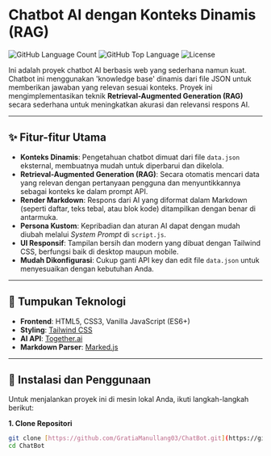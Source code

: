 # Chatbot AI dengan Konteks Dinamis (RAG)

![GitHub Language Count](https://img.shields.io/github/languages/count/GratiaManullang03/ChatBot?style=for-the-badge)
![GitHub Top Language](https://img.shields.io/github/languages/top/GratiaManullang03/ChatBot?style=for-the-badge&color=4f46e5)
![License](https://img.shields.io/badge/license-MIT-blue?style=for-the-badge)

Ini adalah proyek chatbot AI berbasis web yang sederhana namun kuat. Chatbot ini menggunakan 'knowledge base' dinamis dari file JSON untuk memberikan jawaban yang relevan sesuai konteks. Proyek ini mengimplementasikan teknik **Retrieval-Augmented Generation (RAG)** secara sederhana untuk meningkatkan akurasi dan relevansi respons AI.

---

## ✨ Fitur-fitur Utama

- **Konteks Dinamis**: Pengetahuan chatbot dimuat dari file `data.json` eksternal, membuatnya mudah untuk diperbarui dan dikelola.
- **Retrieval-Augmented Generation (RAG)**: Secara otomatis mencari data yang relevan dengan pertanyaan pengguna dan menyuntikkannya sebagai konteks ke dalam prompt API.
- **Render Markdown**: Respons dari AI yang diformat dalam Markdown (seperti daftar, teks tebal, atau blok kode) ditampilkan dengan benar di antarmuka.
- **Persona Kustom**: Kepribadian dan aturan AI dapat dengan mudah diubah melalui _System Prompt_ di `script.js`.
- **UI Responsif**: Tampilan bersih dan modern yang dibuat dengan Tailwind CSS, berfungsi baik di desktop maupun mobile.
- **Mudah Dikonfigurasi**: Cukup ganti API key dan edit file `data.json` untuk menyesuaikan dengan kebutuhan Anda.

---

## 🚀 Tumpukan Teknologi

- **Frontend**: HTML5, CSS3, Vanilla JavaScript (ES6+)
- **Styling**: [Tailwind CSS](https://tailwindcss.com/)
- **AI API**: [Together.ai](https://together.ai/)
- **Markdown Parser**: [Marked.js](https://marked.js.org/)

---

## 🔧 Instalasi dan Penggunaan

Untuk menjalankan proyek ini di mesin lokal Anda, ikuti langkah-langkah berikut:

**1. Clone Repositori**

```bash
git clone [https://github.com/GratiaManullang03/ChatBot.git](https://github.com/GratiaManullang03/ChatBot.git)
cd ChatBot
```
